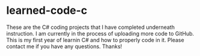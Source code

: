 # learned-code-c
These are the C# coding projects that I have completed underneath instruction.
I am currently in the process of uploading more code to GitHub.
This is my first year of learnin C# and how to properly code in it.
Please contact me if you have any questions.
Thanks!
